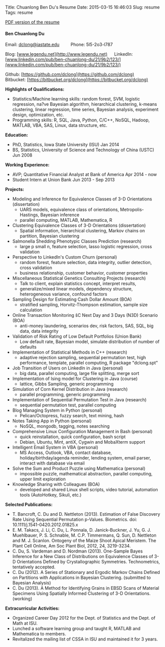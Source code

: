 Title: Chuanlong Ben Du's Resume
Date: 2015-03-15 16:46:03
Slug: resume
Tags: resume

[PDF version of the resume](http://legendu.net/media/resume/resume--Ben_Du.pdf)  

#### Ben Chuanlong Du
Email: <dclong@iastate.edu>  ``    `` Phone: 5l5-2o3-l787  `` ``  

Blog: [www.legendu.net](http://www.legendu.net) ``  ``
LinkedIn: [www.linkedin.com/pub/ben-chuanlong-du/21/9b2/123/](www.linkedin.com/pub/ben-chuanlong-du/21/9b2/123/)

Github: [https://github.com/dclong](https://github.com/dclong) ``   ``
Bitbucket: [https://bitbucket.org/dclong](https://bitbucket.org/dclong)


**Highlights of Qualifications:**  
- Statistics/Machine learning skills: random forest, SVM, logistic regression, na?ve Bayesian algorithm, 
hierarchical clustering, k-means clustering, linear regression, time series, Bayesian analysis, 
experiment design, optimization, etc.  
- Programming skills: R, SQL, Java, Python, C/C++, NoSQL, Hadoop, MATLAB, VBA, SAS, Linux, data 
structure, etc.

**Education:**  
- PhD, Statistics, Iowa State University (ISU)                                             Jan 2014  
- BS, Statistics, University of Science and Technology of China (USTC)                            Jun 2008

**Working Experience:**  
- AVP; Quantitative Financial Analyst at Bank of America                                         Apr 2014 - now  
- Student Intern at Union Bank                                                               Jun 2013 - Sep 2013

**Projects:**  
<ul>
<li>
Modeling and Inference for Equivalence Classes of 3-D Orientations (dissertation)  
<ul>
<li>UARS models, equivalence class of orientations, Metropolis-Hastings, Bayesian inference</li>
<li>parallel computing, MATLAB, Mathematica, R  </li>
</ul>
</li>
<li>
Clustering Equivalence Classes of 3-D Orientations (dissertation)  
<ul>
<li>Spatial information, hierarchical clustering, Markov chains on partition, Bayesian clustering</li>
</ul>
</li>
<li>
Salmonella Shedding Phenotypic Classes Prediction (research)  
<ul>
<li>large p small n, feature selection, lasso logistic regression, cross validation</li>
</ul>
</li>
<li>
Perspective to LinkedIn's Custom Churn (personal)
<ul>
<li>random forest, feature selection, data integrity, outlier detection, cross validation</li>
<li>business relationship, customer behavior, customer properties</li>
</ul>
</li>
<li>
Miscellaneous Statistical Genetics Consulting Projects (research)
<ul>
<li>Talk to client, explain statistics concept, interpret results, </li>
<li>generalize/mixed linear models, dependency structure, heterogeneous variance, confound factors</li>
</ul>
</li>
<li>
Sampling Design for Estimating Cash Dollar Amount (BOA)
<ul>
<li>stratified sampling, Horvitz-Thompson estimation, sample size calculation</li>
</ul>
</li>
<li>
Online Transaction Monitoring šC Next Day and 3 Days (N3D) Scenario (BOA)
<ul>
<li>anti-money laundering, scenarios dev, risk factors, SAS, SQL, big data, data integrity</li>
</ul>
</li>
<li>
Validation of Risk Rating of Low Default Portfolios (Union Bank)
<ul>
<li>Low default rate, Bayesian model, simulate distribution of number of defaults</li>
</ul>
</li>
<li>
Implementation of Statistical Methods in C++ (research)
<ul>
<li>adaptive rejection sampling, sequential permutation test, high performance, template, parallel 
computing, R package "dclong.spt"</li>
</ul>
</li>
<li>
Job Transition of Users on LinkedIn in Java (personal)
<ul>
<li>big data, parallel computing, large file splitting, merge sort</li>
</ul>
</li>
<li>
Implementation of Ising model for Clustering in Java (course)
<ul>
<li>lattice, Gibbs Sampling, generic programming</li>
</ul>
</li>
<li>
Simulation of Corn Kernel Distribution in Java (research)
<ul>
<li>parallel programming, generic programming</li>
</ul>
</li>
<li>
Implementation of Sequential Permutation Test in Java (research)
<ul>
<li>sequential permutation test, parallel computing</li>
</ul>
</li>
<li>
Blog Managing System in Python (personal)
<ul>
<li>Pelican/Octopress, fuzzy search, text mining, hash</li>
</ul>
</li>
<li>
Notes Taking App in Python (personal)
<ul>
<li>NoSQL, mongodb, tagging, notes searching </li>
</ul>
</li>
<li>
Comprehensive Linux Configuration Management in Bash (personal)
<ul>
<li>quick reinstallation, quick configuration, bash script </li>
<li>Debian, Ubuntu, Mint, antiX, Cygwin and MobaXterm support</li>
</ul>
</li>
<li>
Intelligent Email System in VBA (personal)
<ul>
<li>MS Access, Outlook, VBA, contact database, holiday/birthday/agenda reminder, lending system, email 
parser, interact with database via email</li>
</ul>
</li>
<li>
Solve the Sum and Product Puzzle using Mathematica (personal)
<ul>
<li>impossible puzzle, mathematical abstraction, parallel computing, upper limit exploration</li>
</ul>
</li>
<li>
Knowledge Sharing with Colleagues (BOA)
<ul>
<li>developed and shared Linux shell scripts, video tutorial, automation tools (AutoHotkey, Sikuli, etc.)</li>
</ul>
</li>
</ul>


**Selected Publications:**  
- T. Bancroft, C. Du and D. Nettleton (2013). Estimation of False Discovery Rate Using Sequential 
Permutation p-Values. Biometrics. doi: 10.1111/j.1541-0420.2012.01825.x  
- E. M. Takacs, J. Li, C. Du, L. Ponnala, D. Janick-Buckner, J. Yu, G. J. Muehlbauer, P. S. Schnable, M. 
C.P. Timmermans, Q. Sun, D. Nettleton and M. J. Scanlon. Ontogeny of the Maize Shoot Apical Meristem. 
The Plant Cell Online, Am Soc Plant Biol, 2012, 24, 3219-3234.  
- C. Du, S. Vardeman and D. Nordman (2013). One-Sample Bayes Inference for a New Class of 
Distributions on Equivalence Classes of 3-D Orientations Defined by Crystallographic Symmetries. 
Technometrics, tentatively accepted.  
- C. Du (2012). A Series of Stationary and Ergodic Markov Chains Defined on Partitions with 
Applications in Bayesian Clustering. (submitted to Bayesian Analysis)  
- C. Du (2013). A Method for Identifying Grains in EBSD Scans of Material Specimens Using Spatially 
Informed Clustering of 3-D Orientations. (working)  

**Extracurricular Activities:**  
- Organized Career Day 2012 for the Dept. of Statistics and the Dept. of Math at ISU.  
- Lunched a software learning group and taught R, MATLAB and Mathematica to members.  
- Revitalized the mailing list of CSSA in ISU and maintained it for 3 years.  



